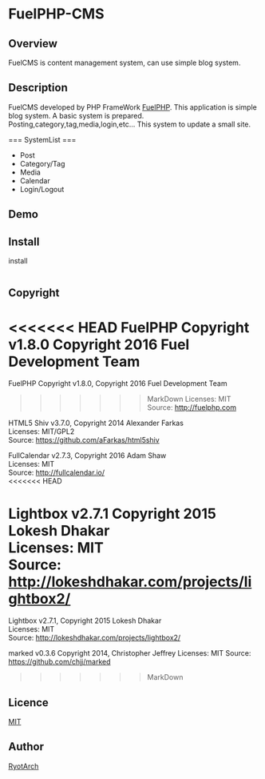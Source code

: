FuelPHP-CMS
====
## Overview
FuelCMS is content management system, can use simple blog system.

## Description
FuelCMS developed by PHP FrameWork [FuelPHP](https://fuelphp.com/).
This application is simple blog system. A basic system is prepared. 
Posting,category,tag,media,login,etc...
This system to update a small site.

=== SystemList ===
* Post
* Category/Tag
* Media
* Calendar
* Login/Logout

## Demo

## Install

install
```

```

## Copyright

<<<<<<< HEAD
FuelPHP Copyright v1.8.0 Copyright 2016 Fuel Development Team
=======
FuelPHP Copyright v1.8.0, Copyright 2016 Fuel Development Team
>>>>>>> MarkDown
Licenses: MIT  
Source: http://fuelphp.com

HTML5 Shiv v3.7.0, Copyright 2014 Alexander Farkas  
Licenses: MIT/GPL2  
Source: https://github.com/aFarkas/html5shiv  

FullCalendar v2.7.3, Copyright 2016 Adam Shaw  
Licenses: MIT  
Source: http://fullcalendar.io/  
<<<<<<< HEAD

Lightbox v2.7.1 Copyright 2015 Lokesh Dhakar  
Licenses: MIT  
Source: http://lokeshdhakar.com/projects/lightbox2/  
=======

Lightbox v2.7.1, Copyright 2015 Lokesh Dhakar  
Licenses: MIT  
Source: http://lokeshdhakar.com/projects/lightbox2/  

marked v0.3.6 Copyright 2014, Christopher Jeffrey
Licenses: MIT
Source: https://github.com/chjj/marked
 
>>>>>>> MarkDown


## Licence

[MIT](https://github.com/Restoration/FuelPHP-CMS/blob/master/README.md)

## Author

[RyotArch](https://github.com/Restoration)
